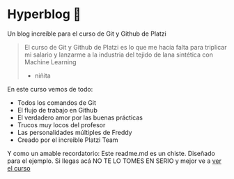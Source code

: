 # Hyperblog 🩷
Un blog increíble para el curso de Git y Github de Platzi

>El curso de Git y Github de Platzi es lo que me hacía falta para triplicar mi salario y lanzarme a la industria del tejido de lana sintética con Machine Learning
>- niñita

En este curso vemos de todo:
* Todos los comandos de Git
* El flujo de trabajo en Github
* El verdadero amor por las buenas prácticas
* Trucos muy locos del profesor
* Las personalidades múltiples de Freddy
* Creado por el increible Platzi Team
 
Y como un amable recordatorio: Este readme.md es un chiste. Diseñado para el ejemplo. Si llegas acá NO TE LO TOMES EN SERIO y mejor ve a [ver el curso](https://platzi.com/cursos/git-github/ "ver el curso")